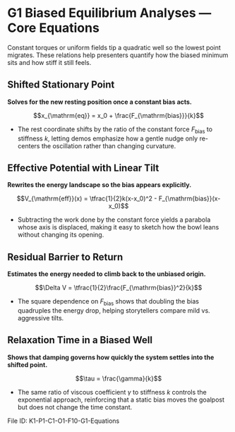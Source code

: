 # G1 Biased Equilibrium Analyses — Core Equations

Constant torques or uniform fields tip a quadratic well so the lowest point migrates. These relations help presenters quantify how the biased minimum sits and how stiff it still feels.

## Shifted Stationary Point
**Solves for the new resting position once a constant bias acts.**

$$x_{\mathrm{eq}} = x_0 + \frac{F_{\mathrm{bias}}}{k}$$

- The rest coordinate shifts by the ratio of the constant force $F_{\mathrm{bias}}$ to stiffness $k$, letting demos emphasize how a gentle nudge only re-centers the oscillation rather than changing curvature.

## Effective Potential with Linear Tilt
**Rewrites the energy landscape so the bias appears explicitly.**

$$V_{\mathrm{eff}}(x) = \tfrac{1}{2}k(x-x_0)^2 - F_{\mathrm{bias}}(x-x_0)$$

- Subtracting the work done by the constant force yields a parabola whose axis is displaced, making it easy to sketch how the bowl leans without changing its opening.

## Residual Barrier to Return
**Estimates the energy needed to climb back to the unbiased origin.**

$$\Delta V = \tfrac{1}{2}\frac{F_{\mathrm{bias}}^2}{k}$$

- The square dependence on $F_{\mathrm{bias}}$ shows that doubling the bias quadruples the energy drop, helping storytellers compare mild vs. aggressive tilts.

## Relaxation Time in a Biased Well
**Shows that damping governs how quickly the system settles into the shifted point.**

$$\tau = \frac{\gamma}{k}$$

- The same ratio of viscous coefficient $\gamma$ to stiffness $k$ controls the exponential approach, reinforcing that a static bias moves the goalpost but does not change the time constant.

File ID: K1-P1-C1-O1-F10-G1-Equations
